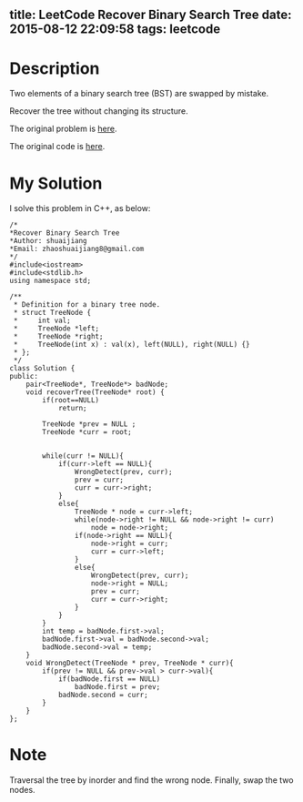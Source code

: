 title: LeetCode Recover Binary Search Tree
date: 2015-08-12 22:09:58
tags: leetcode
---

# Description
Two elements of a binary search tree (BST) are swapped by mistake.

Recover the tree without changing its structure.

The original problem is [here](https://leetcode.com/problems/recover-binary-search-tree/ "Problem").

The original code is [here](https://github.com/shuaijiang/LeetCode/blob/master/RecoverBinarySearchTree.cpp "Code").
<!--more-->

# My Solution
I solve this problem in C++, as below:
	
	/*
	*Recover Binary Search Tree 
	*Author: shuaijiang
	*Email: zhaoshuaijiang8@gmail.com
	*/
	#include<iostream>
	#include<stdlib.h>
	using namespace std;
	
	/**
	 * Definition for a binary tree node.
	 * struct TreeNode {
	 *     int val;
	 *     TreeNode *left;
	 *     TreeNode *right;
	 *     TreeNode(int x) : val(x), left(NULL), right(NULL) {}
	 * };
	 */
	class Solution {
	public:
		pair<TreeNode*, TreeNode*> badNode;
	    void recoverTree(TreeNode* root) {
	        if(root==NULL)
	        	return;
	        
	        TreeNode *prev = NULL ;
	    	TreeNode *curr = root;
	
	
			while(curr != NULL){
				if(curr->left == NULL){
					WrongDetect(prev, curr);
					prev = curr;
					curr = curr->right;
				}
				else{
					TreeNode * node = curr->left;
					while(node->right != NULL && node->right != curr)
						node = node->right;
					if(node->right == NULL){
						node->right = curr;
						curr = curr->left;
					}
					else{
						WrongDetect(prev, curr);
						node->right = NULL; 
						prev = curr;
						curr = curr->right;
					}
				}
			}
			int temp = badNode.first->val;
			badNode.first->val = badNode.second->val;
			badNode.second->val = temp;
	    }
	    void WrongDetect(TreeNode * prev, TreeNode * curr){
	    	if(prev != NULL && prev->val > curr->val){
				if(badNode.first == NULL)
					badNode.first = prev;
				badNode.second = curr;
			}
	    }
	};

# Note
Traversal the tree by inorder and find the wrong node. Finally, swap the two nodes.  
